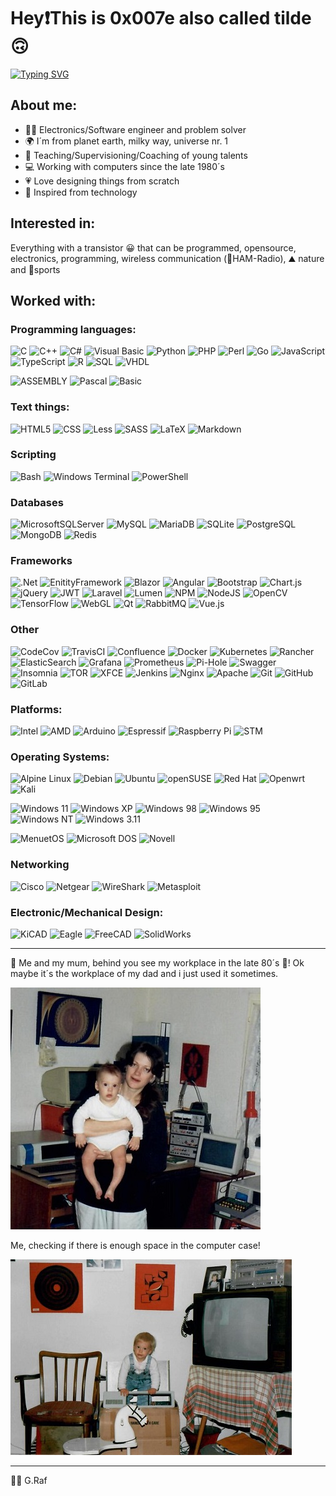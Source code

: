 # Hey❗This is 0x007e also called tilde 🙃

[![Typing SVG](https://readme-typing-svg.herokuapp.com?font=Lucida+Console&duration=2500&pause=500&center=true&vCenter=true&multiline=true&width=500&height=100&lines=Electronics+and+programming;illusionist+%2F+magican+%2F+wizard;developer+%2F+teacher+%2F+supervisor)](https://git.io/typing-svg)

## About me:
* 👨‍💻 Electronics/Software engineer and problem solver
* 🌍 I´m from planet earth, milky way, universe nr. 1 
* 🏫 Teaching/Supervisioning/Coaching of young talents
* 💻 Working with computers since the late 1980´s
* 💗 Love designing things from scratch
* 🔮 Inspired from technology

## Interested in:

Everything with a transistor 😀 that can be programmed, opensource, electronics, programming, wireless communication (📶HAM-Radio), ⛰ nature and 🧗sports

## Worked with:
### Programming languages:
  ![C](https://img.shields.io/badge/c-%2300599C.svg?style=for-the-badge&logo=c&logoColor=white)
  ![C++](https://img.shields.io/badge/c++-%2300599C.svg?style=for-the-badge&logo=c%2B%2B&logoColor=white)
  ![C#](https://img.shields.io/badge/c%23-%23239120.svg?style=for-the-badge&logo=c-sharp&logoColor=white)
  ![Visual Basic](https://img.shields.io/badge/visual%20basic-239120?style=for-the-badge&logo=visual%20basic&logoColor=ffdd54)
  ![Python](https://img.shields.io/badge/python-3670A0?style=for-the-badge&logo=python&logoColor=ffdd54)
  ![PHP](https://img.shields.io/badge/php-%23777BB4.svg?style=for-the-badge&logo=php&logoColor=white)
  ![Perl](https://img.shields.io/badge/perl-%2339457E.svg?style=for-the-badge&logo=perl&logoColor=white)
  ![Go](https://img.shields.io/badge/go-%2300ADD8.svg?style=for-the-badge&logo=go&logoColor=white)
  ![JavaScript](https://img.shields.io/badge/javascript-%23323330.svg?style=for-the-badge&logo=javascript&logoColor=%23F7DF1E)
  ![TypeScript](https://img.shields.io/badge/typescript-%23007ACC.svg?style=for-the-badge&logo=typescript&logoColor=white)
  ![R](https://img.shields.io/badge/r-%232369ba.svg?style=for-the-badge&logo=r&logoColor=white)
  ![SQL](https://img.shields.io/badge/sql-%23f7ac00.svg?style=for-the-badge&logo=sql&logoColor=white)
  ![VHDL](https://img.shields.io/badge/vhdl-636363?style=for-the-badge&logo=vhdl&logoColor=ffdd54)

  ![ASSEMBLY](https://img.shields.io/badge/assembly-24324a?style=for-the-badge&logo=assembly&logoColor=ffdd54)
  ![Pascal](https://img.shields.io/badge/pascal-f7f700?style=for-the-badge&logo=pascal&logoColor=ffdd54)
  ![Basic](https://img.shields.io/badge/(Q)basic-0000a5?style=for-the-badge&logo=basic&logoColor=ffdd54)

### Text things:
  ![HTML5](https://img.shields.io/badge/html5-%23E34F26.svg?style=for-the-badge&logo=html5&logoColor=white)
  ![CSS](https://img.shields.io/badge/css-48B0F1.svg?style=for-the-badge&logo=css&logoColor=white)
  ![Less](https://img.shields.io/badge/less-2B4C80?style=for-the-badge&logo=less&logoColor=white)
  ![SASS](https://img.shields.io/badge/SASS-hotpink.svg?style=for-the-badge&logo=SASS&logoColor=white)
  ![LaTeX](https://img.shields.io/badge/latex-%23008080.svg?style=for-the-badge&logo=latex&logoColor=white)
  ![Markdown](https://img.shields.io/badge/markdown-%23000000.svg?style=for-the-badge&logo=markdown&logoColor=white)

### Scripting

  ![Bash](https://img.shields.io/badge/bash-%23121011.svg?style=for-the-badge&logo=gnu-bash&logoColor=white)
  ![Windows Terminal](https://img.shields.io/badge/Windows%20Terminal-%234D4D4D.svg?style=for-the-badge&logo=windows-terminal&logoColor=white)
  ![PowerShell](https://img.shields.io/badge/PowerShell-%235391FE.svg?style=for-the-badge&logo=powershell&logoColor=white)

### Databases
  ![MicrosoftSQLServer](https://img.shields.io/badge/Microsoft%20SQL%20Sever-CC2927?style=for-the-badge&logo=microsoft%20sql%20server&logoColor=white)
  ![MySQL](https://img.shields.io/badge/mysql-00718b.svg?style=for-the-badge&logo=mysql&logoColor=white)
  ![MariaDB](https://img.shields.io/badge/mariadb-00f.svg?style=for-the-badge&logo=mariadb&logoColor=white)
  ![SQLite](https://img.shields.io/badge/sqlite-07405e.svg?style=for-the-badge&logo=sqlite&logoColor=white)
  ![PostgreSQL](https://img.shields.io/badge/postgree_sql-31648c.svg?style=for-the-badge&logo=postgresql&logoColor=white)
  ![MongoDB](https://img.shields.io/badge/mongodb-07ac4f.svg?style=for-the-badge&logo=mongodb&logoColor=white)
  ![Redis](https://img.shields.io/badge/redis-c02e2a.svg?style=for-the-badge&logo=redis&logoColor=white)

### Frameworks
  ![.Net](https://img.shields.io/badge/.NET-5C2D91?style=for-the-badge&logo=.net&logoColor=white)
  ![EnitityFramework](https://img.shields.io/badge/entityframework-5C2D91?style=for-the-badge&logo=entityframework&logoColor=white)
  ![Blazor](https://img.shields.io/badge/blazor-%235C2D91.svg?style=for-the-badge&logo=blazor&logoColor=white)
  ![Angular](https://img.shields.io/badge/angular-%23DD0031.svg?style=for-the-badge&logo=angular&logoColor=white)
  ![Bootstrap](https://img.shields.io/badge/bootstrap-%238511FA.svg?style=for-the-badge&logo=bootstrap&logoColor=white)
  ![Chart.js](https://img.shields.io/badge/chart.js-F5788D.svg?style=for-the-badge&logo=chart.js&logoColor=white)
  ![jQuery](https://img.shields.io/badge/jquery-%230769AD.svg?style=for-the-badge&logo=jquery&logoColor=white)
  ![JWT](https://img.shields.io/badge/JWT-black?style=for-the-badge&logo=JSON%20web%20tokens)
  ![Laravel](https://img.shields.io/badge/laravel-%23FF2D20.svg?style=for-the-badge&logo=laravel&logoColor=white)
  ![Lumen](https://img.shields.io/badge/lumen-%23FF2D20.svg?style=for-the-badge&logo=lumen&logoColor=white)
  ![NPM](https://img.shields.io/badge/NPM-%23CB3837.svg?style=for-the-badge&logo=npm&logoColor=white)
  ![NodeJS](https://img.shields.io/badge/node.js-6DA55F?style=for-the-badge&logo=node.js&logoColor=white)
  ![OpenCV](https://img.shields.io/badge/opencv-%23white.svg?style=for-the-badge&logo=opencv&logoColor=white)
  ![TensorFlow](https://img.shields.io/badge/TensorFlow-%23FF6F00.svg?style=for-the-badge&logo=TensorFlow&logoColor=white)
  ![WebGL](https://img.shields.io/badge/WebGL-990000?logo=webgl&logoColor=white&style=for-the-badge)
  ![Qt](https://img.shields.io/badge/Qt-%23217346.svg?style=for-the-badge&logo=Qt&logoColor=white)
  ![RabbitMQ](https://img.shields.io/badge/Rabbitmq-FF6600?style=for-the-badge&logo=rabbitmq&logoColor=white)
  ![Vue.js](https://img.shields.io/badge/vuejs-%2335495e.svg?style=for-the-badge&logo=vuedotjs&logoColor=%234FC08D)

### Other
  ![CodeCov](https://img.shields.io/badge/codecov-%23ff0077.svg?style=for-the-badge&logo=codecov&logoColor=white)
  ![TravisCI](https://img.shields.io/badge/travis%20ci-%232B2F33.svg?style=for-the-badge&logo=travis&logoColor=white)
  ![Confluence](https://img.shields.io/badge/confluence-%23172BF4.svg?style=for-the-badge&logo=confluence&logoColor=white)
  ![Docker](https://img.shields.io/badge/docker-%230db7ed.svg?style=for-the-badge&logo=docker&logoColor=white)
  ![Kubernetes](https://img.shields.io/badge/kubernetes-%23326ce5.svg?style=for-the-badge&logo=kubernetes&logoColor=white)
  ![Rancher](https://img.shields.io/badge/rancher-%230075A8.svg?style=for-the-badge&logo=rancher&logoColor=white)
  ![ElasticSearch](https://img.shields.io/badge/-ElasticSearch-005571?style=for-the-badge&logo=elasticsearch)
  ![Grafana](https://img.shields.io/badge/grafana-%23F46800.svg?style=for-the-badge&logo=grafana&logoColor=white)
  ![Prometheus](https://img.shields.io/badge/Prometheus-E6522C?style=for-the-badge&logo=Prometheus&logoColor=white)
  ![Pi-Hole](https://img.shields.io/badge/pihole-%2396060C.svg?style=for-the-badge&logo=pi-hole&logoColor=white)
  ![Swagger](https://img.shields.io/badge/-Swagger-%23Clojure?style=for-the-badge&logo=swagger&logoColor=white)
  ![Insomnia](https://img.shields.io/badge/Insomnia-black?style=for-the-badge&logo=insomnia&logoColor=5849BE)
  ![TOR](https://img.shields.io/badge/tor-%237E4798.svg?style=for-the-badge&logo=tor-project&logoColor=white)
  ![XFCE](https://img.shields.io/badge/XFCE-%232284F2.svg?style=for-the-badge&logo=xfce&logoColor=white)
  ![Jenkins](https://img.shields.io/badge/jenkins-%232C5263.svg?style=for-the-badge&logo=jenkins&logoColor=white)
  ![Nginx](https://img.shields.io/badge/nginx-%23009639.svg?style=for-the-badge&logo=nginx&logoColor=white)
  ![Apache](https://img.shields.io/badge/apache-%23D42029.svg?style=for-the-badge&logo=apache&logoColor=white)
  ![Git](https://img.shields.io/badge/git-%23F05033.svg?style=for-the-badge&logo=git&logoColor=white)
  ![GitHub](https://img.shields.io/badge/github-%23121011.svg?style=for-the-badge&logo=github&logoColor=white)
  ![GitLab](https://img.shields.io/badge/gitlab-%23181717.svg?style=for-the-badge&logo=gitlab&logoColor=white)


### Platforms:
  ![Intel](https://img.shields.io/badge/-intel-0065a5?style=for-the-badge&logo=intel&logoColor=white)
  ![AMD](https://img.shields.io/badge/-amd-000000?style=for-the-badge&logo=amd&logoColor=white)
  ![Arduino](https://img.shields.io/badge/-Arduino-00979D?style=for-the-badge&logo=Arduino&logoColor=white)
  ![Espressif](https://img.shields.io/badge/espressif-E7352C.svg?style=for-the-badge&logo=espressif&logoColor=white)
  ![Raspberry Pi](https://img.shields.io/badge/-RaspberryPi-C51A4A?style=for-the-badge&logo=Raspberry-Pi)
  ![STM](https://img.shields.io/badge/-stm-3aaedf?style=for-the-badge&logo=stm&logoColor=white)

### Operating Systems:
  ![Alpine Linux](https://img.shields.io/badge/Alpine_Linux-%230D597F.svg?style=for-the-badge&logo=alpine-linux&logoColor=white)
  ![Debian](https://img.shields.io/badge/Debian-D70A53?style=for-the-badge&logo=debian&logoColor=white)
  ![Ubuntu](https://img.shields.io/badge/Ubuntu-E95420?style=for-the-badge&logo=ubuntu&logoColor=white)
  ![openSUSE](https://img.shields.io/badge/openSUSE-%2364B345?style=for-the-badge&logo=openSUSE&logoColor=white)
  ![Red Hat](https://img.shields.io/badge/Red%20Hat-EE0000?style=for-the-badge&logo=redhat&logoColor=white)
  ![Openwrt](https://img.shields.io/badge/OpenWRT-00B5E2?style=for-the-badge&logo=OpenWrt&logoColor=white)
  ![Kali](https://img.shields.io/badge/Kali_LiNUX-2571f2?style=for-the-badge&logo=kalilinux&logoColor=white)

  ![Windows 11](https://img.shields.io/badge/Windows%2011-%230079d5.svg?style=for-the-badge&logo=Windows%2011&logoColor=white)
  ![Windows XP](https://img.shields.io/badge/Windows%20xp-003399?style=for-the-badge&logo=windowsxp&logoColor=white)
  ![Windows 98](https://img.shields.io/badge/Windows%2098-008484?style=for-the-badge&logo=windows95&logoColor=white)
  ![Windows 95](https://img.shields.io/badge/Windows%2095-008484?style=for-the-badge&logo=windows95&logoColor=white)
  ![Windows NT](https://img.shields.io/badge/Windows%20NT-008484?style=for-the-badge&logo=windows95&logoColor=white)
  ![Windows 3.11](https://img.shields.io/badge/Windows%203.11-38a3c3?style=for-the-badge&logo=windows95&logoColor=white)

  ![MenuetOS](https://img.shields.io/badge/MenuetOS-000000?style=for-the-badge&logo=menuetos&logoColor=white)
  ![Microsoft DOS](https://img.shields.io/badge/DOS%206.0-000000?style=for-the-badge&logo=windowsxp&logoColor=white)
  ![Novell](https://img.shields.io/badge/novell%20Netware-E61b23?style=for-the-badge&logo=novell&logoColor=white)

### Networking
  ![Cisco](https://img.shields.io/badge/cisco-%2300b6e3.svg?style=for-the-badge&logo=cisco&logoColor=black)
  ![Netgear](https://img.shields.io/badge/netgear-%23680e85.svg?style=for-the-badge&logo=netgear&logoColor=black)
  ![WireShark](https://img.shields.io/badge/wireshark-%23275f9d.svg?style=for-the-badge&logo=wireshark&logoColor=black)
  ![Metasploit](https://img.shields.io/badge/metasploit-%230d74b3.svg?style=for-the-badge&logo=metasploit&logoColor=black)

### Electronic/Mechanical Design:
  ![KiCAD](https://img.shields.io/badge/kicad-%233146b0.svg?style=for-the-badge&logo=kicad&logoColor=white)
  ![Eagle](https://img.shields.io/badge/eagle-%23d67b26.svg?style=for-the-badge&logo=eagle&logoColor=white)
  ![FreeCAD](https://img.shields.io/badge/freecad-%23f52106.svg?style=for-the-badge&logo=freecad&logoColor=white)
  ![SolidWorks](https://img.shields.io/badge/solidworks-%23d62b00.svg?style=for-the-badge&logo=solidworks&logoColor=white)

---
🧮 Me and my mum, behind you see my workplace in the late 80´s 💾! Ok maybe it´s the workplace of my dad and i just used it sometimes.

![The small one](my-workplace.jpg)

Me, checking if there is enough space in the computer case!

![The small one](me.jpg)

---

🤙🖖 G.Raf